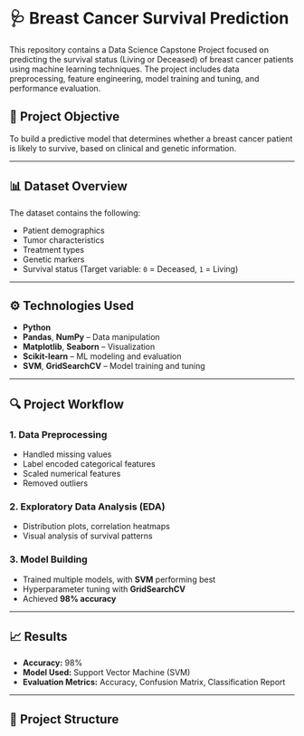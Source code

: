 # 🩺 Breast Cancer Survival Prediction

This repository contains a Data Science Capstone Project focused on predicting the survival status (Living or Deceased) of breast cancer patients using machine learning techniques. The project includes data preprocessing, feature engineering, model training and tuning, and performance evaluation.

## 📌 Project Objective
To build a predictive model that determines whether a breast cancer patient is likely to survive, based on clinical and genetic information.

---

## 📊 Dataset Overview
The dataset contains the following:
- Patient demographics
- Tumor characteristics
- Treatment types
- Genetic markers
- Survival status (Target variable: `0` = Deceased, `1` = Living)

---

## ⚙️ Technologies Used
- **Python**
- **Pandas**, **NumPy** – Data manipulation
- **Matplotlib**, **Seaborn** – Visualization
- **Scikit-learn** – ML modeling and evaluation
- **SVM**, **GridSearchCV** – Model training and tuning

---

## 🔍 Project Workflow

### 1. Data Preprocessing
- Handled missing values
- Label encoded categorical features
- Scaled numerical features
- Removed outliers

### 2. Exploratory Data Analysis (EDA)
- Distribution plots, correlation heatmaps
- Visual analysis of survival patterns

### 3. Model Building
- Trained multiple models, with **SVM** performing best
- Hyperparameter tuning with **GridSearchCV**
- Achieved **98% accuracy**

---

## 📈 Results
- **Accuracy:** 98%
- **Model Used:** Support Vector Machine (SVM)
- **Evaluation Metrics:** Accuracy, Confusion Matrix, Classification Report

---

## 📁 Project Structure


